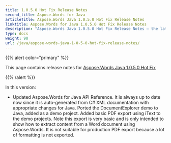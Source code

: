 ```yaml
---
title: 1.0.5.0 Hot Fix Release Notes
second_title: Aspose.Words for Java
articleTitle: Aspose.Words Java 1.0.5.0 Hot Fix Release Notes
linktitle: Aspose.Words for Java 1.0.5.0 Hot Fix Release Notes
description: "Aspose.Words Java 1.0.5.0 Hot Fix Release Notes – the latest updates and fixes."
type: docs
weight: 90
url: /java/aspose-words-java-1-0-5-0-hot-fix-release-notes/
---
```


{{% alert color="primary" %}}

This page contains release notes for [Aspose.Words Java 1.0.5.0 Hot Fix](https://downloads.aspose.com/words/java/new-releases/aspose.words-java-1.0.5.0-hot-fix/)

{{% /alert %}}

In this version:

- Updated Aspose.Words for Java API Reference. It is always up to date now since it is auto-generated from C# XML documentation with appropriate changes for Java.
  Ported the DocumentExplorer demo to Java, added as a demo project. 
  Added basic PDF export using iText to the demo projects. Note this export is very basic and is only intended to show how to extract content from a Word document using Aspose.Words. It is not suitable for production PDF export because a lot of formatting is not exported. 




